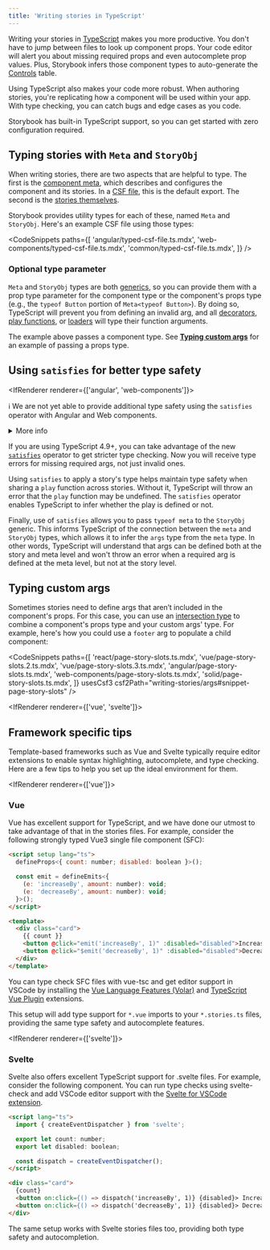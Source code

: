 ```yaml
---
title: 'Writing stories in TypeScript'
---
```


Writing your stories in [TypeScript](https://www.typescriptlang.org/) makes you more productive. You don't have to jump between files to look up component props. Your code editor will alert you about missing required props and even autocomplete prop values. Plus, Storybook infers those component types to auto-generate the [Controls](../api/doc-block-controls.md) table.

Using TypeScript also makes your code more robust. When authoring stories, you're replicating how a component will be used within your app. With type checking, you can catch bugs and edge cases as you code.

Storybook has built-in TypeScript support, so you can get started with zero configuration required.

## Typing stories with `Meta` and `StoryObj`

When writing stories, there are two aspects that are helpful to type. The first is the [component meta](./introduction.md#default-export), which describes and configures the component and its stories. In a [CSF file](..api.md/csf), this is the default export. The second is the [stories themselves](./introduction.md#defining-stories).

Storybook provides utility types for each of these, named `Meta` and `StoryObj`. Here's an example CSF file using those types:

<!-- prettier-ignore-start -->

<CodeSnippets
  paths={[
    'angular/typed-csf-file.ts.mdx',
    'web-components/typed-csf-file.ts.mdx',
    'common/typed-csf-file.ts.mdx',
  ]}
/>

<!-- prettier-ignore-end -->

### Optional type parameter

`Meta` and `StoryObj` types are both [generics](https://www.typescriptlang.org/docs/handbook/2/generics.html#working-with-generic-type-variables), so you can provide them with a prop type parameter for the component type or the component's props type (e.g., the `typeof Button` portion of `Meta<typeof Button>`). By doing so, TypeScript will prevent you from defining an invalid arg, and all [decorators](./decorators.md), [play functions](./play-function.md), or [loaders](./loaders.md) will type their function arguments.

The example above passes a component type. See [**Typing custom args**](#typing-custom-args) for an example of passing a props type.

## Using `satisfies` for better type safety

<IfRenderer renderer={['angular', 'web-components']}>

<div class="aside">

ℹ️ We are not yet able to provide additional type safety using the `satisfies` operator with Angular and Web components.

<details>
<summary>More info</summary>

Both Angular and Web components utilize a class plus decorator approach. The decorators provide runtime metadata, but do not offer metadata at compile time.

As a result, it appears impossible to determine if a property in the class is a required property or an optional property (but non-nullable due to a default value) or a non-nullable internal state variable.

For more information, please refer to [this discussion](github.com/storybookjs/storybook/discussions/20988).

</details>

</div>

</IfRenderer>

If you are using TypeScript 4.9+, you can take advantage of the new [`satisfies`](https://www.typescriptlang.org/docs/handbook/release-notes/typescript-4-9.html) operator to get stricter type checking. Now you will receive type errors for missing required args, not just invalid ones.

Using `satisfies` to apply a story's type helps maintain type safety when sharing a `play` function across stories. Without it, TypeScript will throw an error that the `play` function may be undefined. The `satisfies` operator enables TypeScript to infer whether the play is defined or not.

Finally, use of `satisfies` allows you to pass `typeof meta` to the `StoryObj` generic. This informs TypeScript of the connection between the `meta` and `StoryObj` types, which allows it to infer the `args` type from the `meta` type. In other words, TypeScript will understand that args can be defined both at the story and meta level and won't throw an error when a required arg is defined at the meta level, but not at the story level.

## Typing custom args

Sometimes stories need to define args that aren’t included in the component's props. For this case, you can use an [intersection type](https://www.typescriptlang.org/docs/handbook/2/objects.html#intersection-types) to combine a component's props type and your custom args' type. For example, here's how you could use a `footer` arg to populate a child component:

<!-- prettier-ignore-start -->

<CodeSnippets
  paths={[
    'react/page-story-slots.ts.mdx',
    'vue/page-story-slots.2.ts.mdx',
    'vue/page-story-slots.3.ts.mdx',
    'angular/page-story-slots.ts.mdx',
    'web-components/page-story-slots.ts.mdx',
    'solid/page-story-slots.ts.mdx',
  ]}
  usesCsf3
  csf2Path="writing-stories/args#snippet-page-story-slots"
/>

<!-- prettier-ignore-end -->

<IfRenderer renderer={['vue', 'svelte']}>

## Framework specific tips

Template-based frameworks such as Vue and Svelte typically require editor extensions to enable syntax highlighting, autocomplete, and type checking. Here are a few tips to help you set up the ideal environment for them.

<IfRenderer renderer={['vue']}>

### Vue

Vue has excellent support for TypeScript, and we have done our utmost to take advantage of that in the stories files. For example, consider the following strongly typed Vue3 single file component (SFC):

```html
<script setup lang="ts">
  defineProps<{ count: number; disabled: boolean }>();

  const emit = defineEmits<{
    (e: 'increaseBy', amount: number): void;
    (e: 'decreaseBy', amount: number): void;
  }>();
</script>

<template>
  <div class="card">
    {{ count }}
    <button @click="emit('increaseBy', 1)" :disabled="disabled">Increase by 1</button>
    <button @click="$emit('decreaseBy', 1)" :disabled="disabled">Decrease by 1</button>
  </div>
</template>
```

You can type check SFC files with vue-tsc and get editor support in VSCode by installing the [Vue Language Features (Volar)](https://marketplace.visualstudio.com/items?itemName=Vue.volar) and [TypeScript Vue Plugin](https://marketplace.visualstudio.com/items?itemName=Vue.vscode-typescript-vue-plugin) extensions.

This setup will add type support for `*.vue` imports to your `*.stories.ts` files, providing the same type safety and autocomplete features.

</IfRenderer>

<IfRenderer renderer={['svelte']}>

### Svelte

Svelte also offers excellent TypeScript support for .svelte files. For example, consider the following component. You can run type checks using svelte-check and add VSCode editor support with the [Svelte for VSCode extension](https://marketplace.visualstudio.com/items?itemName=svelte.svelte-vscode&ssr=false#overview).

```html
<script lang="ts">
  import { createEventDispatcher } from 'svelte';

  export let count: number;
  export let disabled: boolean;

  const dispatch = createEventDispatcher();
</script>

<div class="card">
  {count}
  <button on:click={() => dispatch('increaseBy', 1)} {disabled}> Increase by 1 </button>
  <button on:click={() => dispatch('decreaseBy', 1)} {disabled}> Decrease by 1 </button>
</div>
```

The same setup works with Svelte stories files too, providing both type safety and autocompletion.

</IfRenderer>

</IfRenderer>
